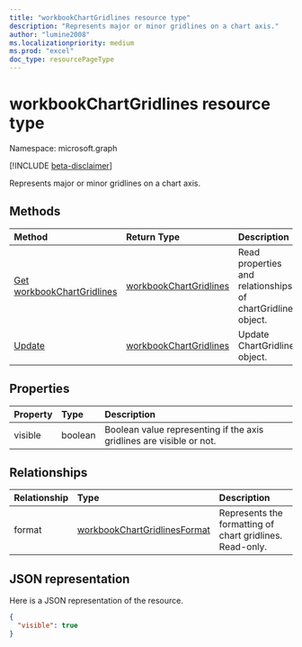 ```yaml
---
title: "workbookChartGridlines resource type"
description: "Represents major or minor gridlines on a chart axis."
author: "lumine2008"
ms.localizationpriority: medium
ms.prod: "excel"
doc_type: resourcePageType
---
```


# workbookChartGridlines resource type

Namespace: microsoft.graph

[!INCLUDE [beta-disclaimer](../../includes/beta-disclaimer.md)]

Represents major or minor gridlines on a chart axis.


## Methods

| Method		   | Return Type	|Description|
|:---------------|:--------|:----------|
|[Get workbookChartGridlines](../api/chartgridlines-get.md) | [workbookChartGridlines](workbookchartgridlines.md) |Read properties and relationships of chartGridlines object.|
|[Update](../api/chartgridlines-update.md) | [workbookChartGridlines](workbookchartgridlines.md)	|Update ChartGridlines object. |

## Properties
| Property	   | Type	|Description|
|:---------------|:--------|:----------|
|visible|boolean|Boolean value representing if the axis gridlines are visible or not.|

## Relationships
| Relationship | Type	|Description|
|:---------------|:--------|:----------|
|format|[workbookChartGridlinesFormat](workbookchartgridlinesformat.md)|Represents the formatting of chart gridlines. Read-only.|

## JSON representation

Here is a JSON representation of the resource.

<!-- {
  "blockType": "resource",
  "baseType": "microsoft.graph.entity",
  "optionalProperties": [

  ],
  "@odata.type": "microsoft.graph.workbookChartGridlines"
}-->

```json
{
  "visible": true
}

```

<!-- uuid: 8fcb5dbc-d5aa-4681-8e31-b001d5168d79
2015-10-25 14:57:30 UTC -->
<!--
{
  "type": "#page.annotation",
  "description": "ChartGridlines resource",
  "keywords": "",
  "section": "documentation",
  "tocPath": "",
  "suppressions": []
}
-->


